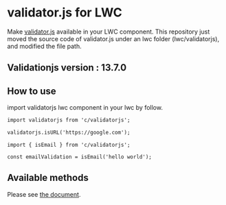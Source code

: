 # validator.js for LWC

Make [validator.js](https://github.com/validatorjs/validator.js) available in your LWC component.
This repository just moved the source code of validator.js under an lwc folder (lwc/validatorjs), and modified the file path.

## Validationjs version : 13.7.0

## How to use

import validatorjs lwc component in your lwc by follow.

```default import
import validatorjs from 'c/validatorjs';

validatorjs.isURL('https://google.com');

```

```named import
import { isEmail } from 'c/validatorjs';

const emailValidation = isEmail('hello world');
```

## Available methods

Please see [the document](https://github.com/validatorjs/validator.js#validators).
